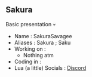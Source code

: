 ## Sakura

Basic presentation 💀

- Name : SakuraSavagee
- Aliases : Sakura ; Saku
- Working on :
  - Nothing atm
- Coding in :
- Lua (a little)
Socials :
[Discord](<https://discord.com/users/609255359676284932>)
